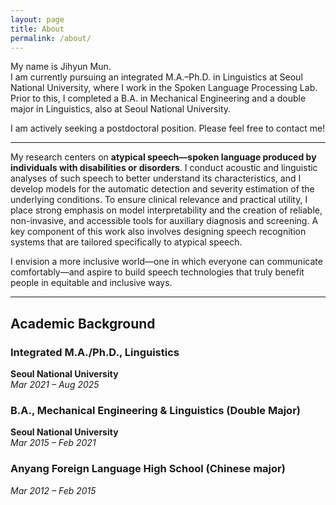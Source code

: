 ```yaml
---
layout: page
title: About
permalink: /about/
---
```


My name is Jihyun Mun.  
I am currently pursuing an integrated M.A.–Ph.D. in Linguistics at Seoul National University, where I work in the Spoken Language Processing Lab.  
Prior to this, I completed a B.A. in Mechanical Engineering and a double major in Linguistics, also at Seoul National University.

I am actively seeking a postdoctoral position. Please feel free to contact me!

---

My research centers on **atypical speech—spoken language produced by individuals with disabilities or disorders**. 
I conduct acoustic and linguistic analyses of such speech to better understand its characteristics, and I develop models for the automatic detection and severity estimation of the underlying conditions. 
To ensure clinical relevance and practical utility, I place strong emphasis on model interpretability and the creation of reliable, non-invasive, and accessible tools for auxiliary diagnosis and screening.
A key component of this work also involves designing speech recognition systems that are tailored specifically to atypical speech.

I envision a more inclusive world—one in which everyone can communicate comfortably—and aspire to build speech technologies that truly benefit people in equitable and inclusive ways.

---

## Academic Background

### Integrated M.A./Ph.D., Linguistics  
**Seoul National University**  
*Mar 2021 – Aug 2025*

### B.A., Mechanical Engineering & Linguistics (Double Major) 
**Seoul National University**  
*Mar 2015 – Feb 2021*

### Anyang Foreign Language High School (Chinese major)  
*Mar 2012 – Feb 2015*
